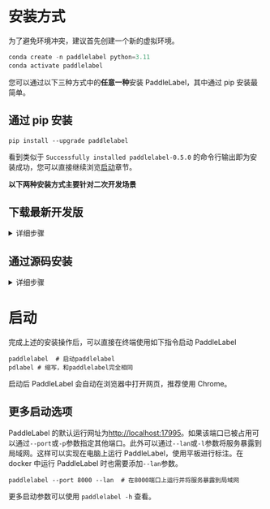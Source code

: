 # 安装方式

为了避免环境冲突，建议首先创建一个新的虚拟环境。

```python
conda create -n paddlelabel python=3.11
conda activate paddlelabel
```

您可以通过以下三种方式中的**任意一种**安装 PaddleLabel，其中通过 pip 安装最简单。

## 通过 pip 安装

```shell
pip install --upgrade paddlelabel
```

看到类似于 `Successfully installed paddlelabel-0.5.0` 的命令行输出即为安装成功，您可以直接继续浏览[启动](#%E5%90%AF%E5%8A%A8)章节。

**以下两种安装方式主要针对二次开发场景**

## 下载最新开发版

<details> <summary markdown="span">详细步骤</summary>
每当PaddleLabel的代码有任何更新，项目的 Github Action 脚本都会构建一个反映最新版代码的安装包。这一安装包未经过全面测试，因此很可能存在一些问题，仅推荐为尝试最新版本使用。其中可能修复了一些 pypi 版本中存在的问题，添加了一些新功能和进行了一些性能提升。

下载方式为

1. 访问 [Action 执行记录网页](https://github.com/PaddleCV-SIG/PaddleLabel/actions/workflows/build.yml)
2. 选择最上面（最新）的一次执行，点击进入
   ![1](/doc/CN/assets/action-1.png)
3. 滑到页面最下方，下载 PaddleLabel_built_package
   ![1](https://user-images.githubusercontent.com/29757093/201905747-a2b0901c-9331-4a90-b4ae-44c855314810.jpg)
4. 解压该压缩包，之后执行

```shell
pip install [解压出的.whl文件名，如 paddlelabel-0.5.0-py3-none-any.whl ]
```

</details>

## 通过源码安装

<details> <summary markdown='span'>详细步骤</summary>
以下命令行命令（主要是cp，mv）针对Linux。每步的作用都有说明，在其他操作系统上可以文件管理器进行操作。

1. 首先需要将后端代码克隆到本地

```shell
git clone https://github.com/PaddleCV-SIG/PaddleLabel
```

2. 接下来需要克隆并构建前端，需要首先安装 [Node.js](https://nodejs.org/en/) 和 npm

```shell
git clone https://github.com/PaddleCV-SIG/PaddleLabel-Frontend
cd PaddleLabel-Frontend
npm install --location=global yarn
yarn
npm run build
```

3. 将构建好的前端部分，`PaddleLabel-Frontend/dist/`目录下所有文件复制到`paddlelabel/static/`中

```shell
cd ../PaddleLabel/
mkdir paddlelabel/static/
cp -r ../PaddleLabel-Frontend/dist/* paddlelabel/static/
```

4. 安装 PaddleLabel 或不安装直接启动

```shell
# 在PaddleLabel目录下
python setup.py install # 安装PaddleLabel

python -m paddlelabel # 不安装直接启动
```

</details>

# 启动

完成上述的安装操作后，可以直接在终端使用如下指令启动 PaddleLabel

```shell
paddlelabel  # 启动paddlelabel
pdlabel # 缩写，和paddlelabel完全相同
```

启动后 PaddleLabel 会自动在浏览器中打开网页，推荐使用 Chrome。

## 更多启动选项

PaddleLabel 的默认运行网址为[http://localhost:17995](http://localhost:17995)。如果该端口已被占用可以通过`--port`或`-p`参数指定其他端口。此外可以通过`--lan`或`-l`参数将服务暴露到局域网。这样可以实现在电脑上运行 PaddleLabel，使用平板进行标注。在 docker 中运行 PaddleLabel 时也需要添加`--lan`参数。

```shell
paddlelabel --port 8000 --lan  # 在8000端口上运行并将服务暴露到局域网
```

更多启动参数可以使用 `paddlelabel -h` 查看。
